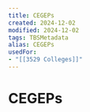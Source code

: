 ```yaml
---
title: CEGEPs
created: 2024-12-02
modified: 2024-12-02
tags: TBSMetadata
alias: CEGEPs
usedFor:
- "[[3529 Colleges]]"
---
```

# CEGEPs
